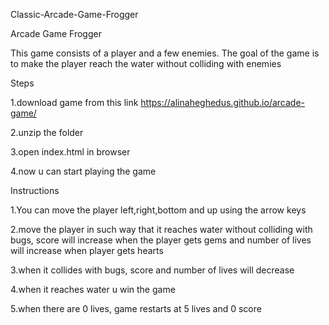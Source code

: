Classic-Arcade-Game-Frogger

Arcade Game Frogger 


This game consists of a player and a few enemies. The goal of the game is to make the player reach the water without colliding with enemies

Steps

1.download game from this link https://alinaheghedus.github.io/arcade-game/

2.unzip the folder

3.open index.html in browser

4.now u can start playing the game


Instructions

1.You can move the player left,right,bottom and up using the arrow keys

2.move the player in such way that it reaches water without colliding with bugs, score will increase when the player gets gems and number of lives will increase when player gets hearts

3.when it collides with bugs, score and number of lives will decrease

4.when it reaches water u win the game

5.when there are 0 lives, game restarts at 5 lives and 0 score
